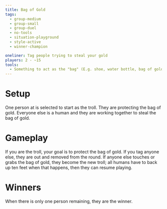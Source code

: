 ```yaml
---
title: Bag of Gold
tags:
  - group-medium
  - group-small
  - group-duel
  - no-tools
  - situation-playground
  - style-active
  - winner-champion

oneliner: Tag people trying to steal your gold
players: 2 - ~15
tools:
  - Something to act as the "bag" (E.g. shoe, water bottle, bag of gold)
---
```

# Setup
One person at is selected to start as the troll.
They are protecting the bag of gold.
Everyone else is a human and they are working together to steal the bag of gold.

# Gameplay
If you are the troll, your goal is to protect the bag of gold.
If you tag anyone else, they are out and removed from the round.
If anyone else touches or grabs the bag of gold, they become the new troll; all humans have to back up ten feet when that happens, then they can resume playing.

# Winners
When there is only one person remaining, they are the winner.


